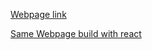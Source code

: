 [Webpage link](https://spectacular-hotteok-c2910e.netlify.app)


[Same Webpage build with react ](https://github.com/AntonProLysenko/react_fashion_blog)


